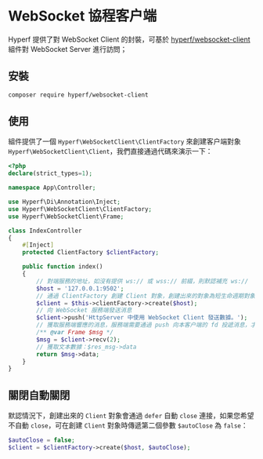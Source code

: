 # WebSocket 協程客户端

Hyperf 提供了對 WebSocket Client 的封裝，可基於 [hyperf/websocket-client](https://github.com/hyperf/websocket-client) 組件對 WebSocket Server 進行訪問；

## 安裝

```bash
composer require hyperf/websocket-client
```

## 使用

組件提供了一個 `Hyperf\WebSocketClient\ClientFactory` 來創建客户端對象 `Hyperf\WebSocketClient\Client`，我們直接通過代碼來演示一下：

```php
<?php
declare(strict_types=1);

namespace App\Controller;

use Hyperf\Di\Annotation\Inject;
use Hyperf\WebSocketClient\ClientFactory;
use Hyperf\WebSocketClient\Frame;

class IndexController
{
    #[Inject]
    protected ClientFactory $clientFactory;

    public function index()
    {
        // 對端服務的地址，如沒有提供 ws:// 或 wss:// 前綴，則默認補充 ws://
        $host = '127.0.0.1:9502';
        // 通過 ClientFactory 創建 Client 對象，創建出來的對象為短生命週期對象
        $client = $this->clientFactory->create($host);
        // 向 WebSocket 服務端發送消息
        $client->push('HttpServer 中使用 WebSocket Client 發送數據。');
        // 獲取服務端響應的消息，服務端需要通過 push 向本客户端的 fd 投遞消息，才能獲取；以下設置超時時間 2s，接收到的數據類型為 Frame 對象。
        /** @var Frame $msg */
        $msg = $client->recv(2);
        // 獲取文本數據：$res_msg->data
        return $msg->data;
    }
}
```

## 關閉自動關閉

默認情況下，創建出來的 `Client` 對象會通過 `defer` 自動 `close` 連接，如果您希望不自動 `close`，可在創建 `Client` 對象時傳遞第二個參數 `$autoClose` 為 `false`：

```php
$autoClose = false;
$client = $clientFactory->create($host, $autoClose);
```
